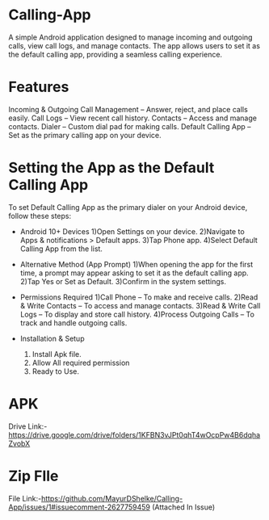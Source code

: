 # Calling-App
A simple Android application designed to manage incoming and outgoing calls, view call logs, and manage contacts. The app allows users to set it as the default calling app, providing a seamless calling experience.

# Features
 Incoming & Outgoing Call Management – Answer, reject, and place calls easily.
 Call Logs – View recent call history.
 Contacts – Access and manage contacts.
 Dialer – Custom dial pad for making calls.
 Default Calling App – Set as the primary calling app on your device.

# Setting the App as the Default Calling App
To set Default Calling App as the primary dialer on your Android device, follow these steps:

  - Android 10+ Devices
      1)Open Settings on your device.
      2)Navigate to Apps & notifications > Default apps.
      3)Tap Phone app.
      4)Select Default Calling App from the list.

   - Alternative Method (App Prompt)
      1)When opening the app for the first time, a prompt may appear asking to set it as the default calling app.
      2)Tap Yes or Set as Default.
      3)Confirm in the system settings.

   - Permissions Required
      1)Call Phone – To make and receive calls.
      2)Read & Write Contacts – To access and manage contacts.
      3)Read & Write Call Logs – To display and store call history.
      4)Process Outgoing Calls – To track and handle outgoing calls.
     
   - Installation & Setup
     1) Install Apk file.
     2) Allow All required permission
     3) Ready to Use.
    

  # APK
  Drive Link:- https://drive.google.com/drive/folders/1KFBN3vJPt0qhT4wOcpPw4B6dqhaZvobX


 # Zip FIle
  File Link:-https://github.com/MayurDShelke/Calling-App/issues/1#issuecomment-2627759459  (Attached In Issue)


    
